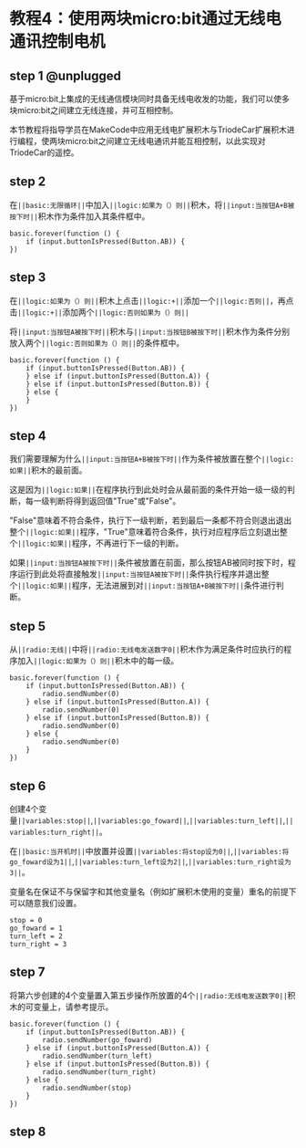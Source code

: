 # 教程4：使用两块micro:bit通过无线电通讯控制电机

## step 1 @unplugged

基于micro:bit上集成的无线通信模块同时具备无线电收发的功能，我们可以使多块micro:bit之间建立无线连接，并可互相控制。

本节教程将指导学员在MakeCode中应用无线电扩展积木与TriodeCar扩展积木进行编程，使两块micro:bit之间建立无线电通讯并能互相控制，以此实现对TriodeCar的遥控。

## step 2

在``||basic:无限循环||``中加入``||logic:如果为（）则||``积木，将``||input:当按钮A+B被按下时||``积木作为条件加入其条件框中。

```blocks
basic.forever(function () {
    if (input.buttonIsPressed(Button.AB)) {
})
```

## step 3

在``||logic:如果为（）则||``积木上点击``||logic:+||``添加一个``||logic:否则||``，再点击``||logic:+||``添加两个``||logic:否则如果为（）则||``

将``||input:当按钮A被按下时||``积木与``||input:当按钮B被按下时||``积木作为条件分别放入两个``||logic:否则如果为（）则||``的条件框中。

```blocks
basic.forever(function () {
    if (input.buttonIsPressed(Button.AB)) {
    } else if (input.buttonIsPressed(Button.A)) {
    } else if (input.buttonIsPressed(Button.B)) {
    } else {
    }
})
```

## step 4

我们需要理解为什么``||input:当按钮A+B被按下时||``作为条件被放置在整个``||logic:如果||``积木的最前面。

这是因为``||logic:如果||``在程序执行到此处时会从最前面的条件开始一级一级的判断，每一级判断将得到返回值"True"或"False"。

"False"意味着不符合条件，执行下一级判断，若到最后一条都不符合则退出退出整个``||logic:如果||``程序，"True"意味着符合条件，执行对应程序后立刻退出整个``||logic:如果||``程序，不再进行下一级的判断。

如果``||input:当按钮A被按下时||``条件被放置在前面，那么按钮AB被同时按下时，程序运行到此处将直接触发``||input:当按钮A被按下时||``条件执行程序并退出整个``||logic:如果||``程序，无法进展到对``||input:当按钮A+B被按下时||``条件进行判断。

## step 5

从``||radio:无线||``中将``||radio:无线电发送数字0||``积木作为满足条件时应执行的程序加入``||logic:如果为（）则||``积木中的每一级。

```blocks
basic.forever(function () {
    if (input.buttonIsPressed(Button.AB)) {
        radio.sendNumber(0)
    } else if (input.buttonIsPressed(Button.A)) {
        radio.sendNumber(0)
    } else if (input.buttonIsPressed(Button.B)) {
        radio.sendNumber(0)
    } else {
        radio.sendNumber(0)
    }
})
```

## step 6

创建4个变量``||variables:stop||``,``||variables:go_foward||``,``||variables:turn_left||``,``||variables:turn_right||``。

在``||basic:当开机时||``中放置并设置``||variables:将stop设为0||``,``||variables:将go_foward设为1||``,``||variables:turn_left设为2||``,``||variables:turn_right设为3||``。

变量名在保证不与保留字和其他变量名（例如扩展积木使用的变量）重名的前提下可以随意我们设置。

```blocks
stop = 0
go_foward = 1
turn_left = 2
turn_right = 3
```

## step 7

将第六步创建的4个变量置入第五步操作所放置的4个``||radio:无线电发送数字0||``积木的可变量上，请参考提示。

```blocks
basic.forever(function () {
    if (input.buttonIsPressed(Button.AB)) {
        radio.sendNumber(go_foward)
    } else if (input.buttonIsPressed(Button.A)) {
        radio.sendNumber(turn_left)
    } else if (input.buttonIsPressed(Button.B)) {
        radio.sendNumber(turn_right)
    } else {
        radio.sendNumber(stop)
    }
})
```

## step 8

